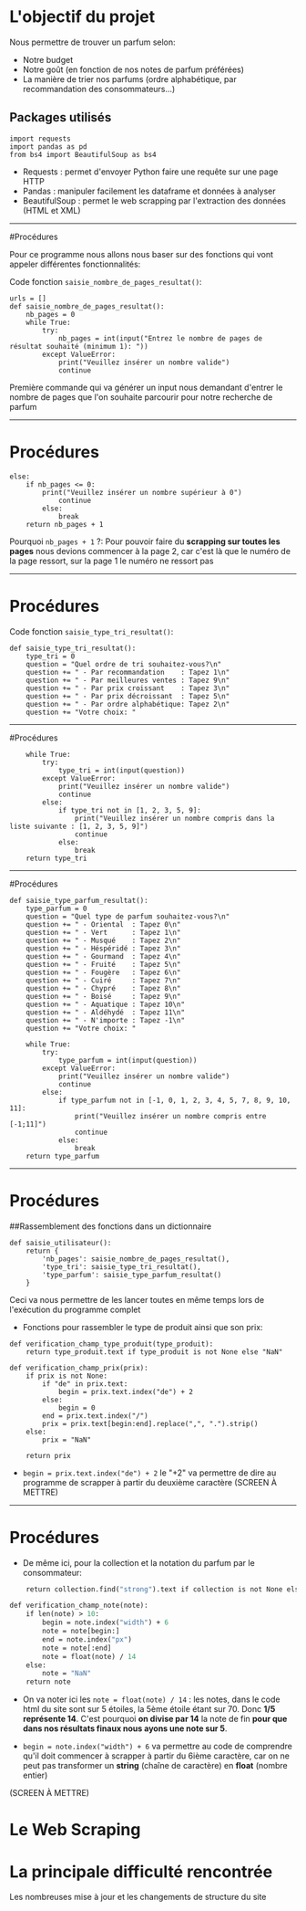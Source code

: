 # L'objectif du projet 

Nous permettre de trouver un parfum selon:

- Notre budget
- Notre goût (en fonction de nos notes de parfum préférées)
- La manière de trier nos parfums (ordre alphabétique, par recommandation des consommateurs...)

## Packages utilisés 


```
import requests
import pandas as pd
from bs4 import BeautifulSoup as bs4

```

- Requests : permet d'envoyer Python faire une requête sur une page HTTP
- Pandas : manipuler facilement les dataframe et données à analyser
- BeautifulSoup : permet le web scrapping par l'extraction des données (HTML et XML) 

---

#Procédures

Pour ce programme nous allons nous baser sur des fonctions qui vont appeler différentes fonctionnalités:

Code fonction ```saisie_nombre_de_pages_resultat()```:

```
urls = []
def saisie_nombre_de_pages_resultat():
    nb_pages = 0
    while True:
        try:
            nb_pages = int(input("Entrez le nombre de pages de résultat souhaité (minimum 1): "))
        except ValueError:
            print("Veuillez insérer un nombre valide")
            continue
```

Première commande qui va générer un input nous demandant d'entrer le nombre de pages que l'on souhaite parcourir pour notre recherche de parfum

---

# Procédures 

```
else:
    if nb_pages <= 0:
        print("Veuillez insérer un nombre supérieur à 0")
            continue
        else:
            break
    return nb_pages + 1
```
    
    
Pourquoi ```nb_pages + 1``` ?: Pour pouvoir faire du **scrapping sur toutes les pages** nous devions commencer à la page 2, car c'est là que le numéro de la page ressort, sur la page 1 le numéro ne ressort pas

---

# Procédures

Code fonction ```saisie_type_tri_resultat()```:
```
def saisie_type_tri_resultat():
    type_tri = 0
    question = "Quel ordre de tri souhaitez-vous?\n"
    question += " - Par recommandation    : Tapez 1\n"
    question += " - Par meilleures ventes : Tapez 9\n"
    question += " - Par prix croissant    : Tapez 3\n"
    question += " - Par prix décroissant  : Tapez 5\n"
    question += " - Par ordre alphabétique: Tapez 2\n"
    question += "Votre choix: "
```

---
#Procédures

```
    while True:
        try:
            type_tri = int(input(question))
        except ValueError:
            print("Veuillez insérer un nombre valide")
            continue
        else:
            if type_tri not in [1, 2, 3, 5, 9]:
                print("Veuillez insérer un nombre compris dans la liste suivante : [1, 2, 3, 5, 9]")
                continue
            else:
                break
    return type_tri
```

---
#Procédures
```
def saisie_type_parfum_resultat():
    type_parfum = 0
    question = "Quel type de parfum souhaitez-vous?\n"
    question += " - Oriental  : Tapez 0\n"
    question += " - Vert      : Tapez 1\n"
    question += " - Musqué    : Tapez 2\n"
    question += " - Héspéridé : Tapez 3\n"
    question += " - Gourmand  : Tapez 4\n"
    question += " - Fruité    : Tapez 5\n"
    question += " - Fougère   : Tapez 6\n"
    question += " - Cuiré     : Tapez 7\n"
    question += " - Chypré    : Tapez 8\n"
    question += " - Boisé     : Tapez 9\n"
    question += " - Aquatique : Tapez 10\n"
    question += " - Aldéhydé  : Tapez 11\n"
    question += " - N'importe : Tapez -1\n"
    question += "Votre choix: "

    while True:
        try:
            type_parfum = int(input(question))
        except ValueError:
            print("Veuillez insérer un nombre valide")
            continue
        else:
            if type_parfum not in [-1, 0, 1, 2, 3, 4, 5, 7, 8, 9, 10, 11]:
                print("Veuillez insérer un nombre compris entre [-1;11]")
                continue
            else:
                break
    return type_parfum
```
---
# Procédures
##Rassemblement des fonctions dans un dictionnaire 

```
def saisie_utilisateur():
    return {
        'nb_pages': saisie_nombre_de_pages_resultat(),
        'type_tri': saisie_type_tri_resultat(),
        'type_parfum': saisie_type_parfum_resultat()
    }
```

Ceci va nous permettre de les lancer toutes en même temps lors de l'exécution du programme complet

- Fonctions pour rassembler le type de produit ainsi que son prix:
```
def verification_champ_type_produit(type_produit):
    return type_produit.text if type_produit is not None else "NaN"

def verification_champ_prix(prix):
    if prix is not None:
        if "de" in prix.text:
            begin = prix.text.index("de") + 2
        else:
            begin = 0
        end = prix.text.index("/")
        prix = prix.text[begin:end].replace(",", ".").strip()
    else:
        prix = "NaN"

    return prix
```
- ```begin = prix.text.index("de") + 2``` le "+2" va permettre de dire au programme de scrapper à partir du deuxième caractère (SCREEN À METTRE)
 
--- 
# Procédures

- De même ici, pour la collection et la notation du parfum par le consommateur:

```def verification_champ_collection(collection):
    return collection.find("strong").text if collection is not None else "NaN"

def verification_champ_note(note):
    if len(note) > 10:
        begin = note.index("width") + 6
        note = note[begin:]
        end = note.index("px")
        note = note[:end]
        note = float(note) / 14
    else:
        note = "NaN"
    return note
```
- On va noter ici les ```note = float(note) / 14``` : les notes, dans le code html du site sont sur 5 étoiles,
la 5ème étoile étant sur 70. Donc **1/5 représente 14**. C'est pourquoi **on divise par 14** la note de fin **pour que dans nos résultats finaux nous ayons une note sur 5**.

- ```begin = note.index("width") + 6``` va permettre au code de comprendre qu'il doit commencer à scrapper à partir du 6ième caractère, car on ne peut pas transformer un **string** (chaîne de caractère) en **float** (nombre entier)

(SCREEN À METTRE)

# Le Web Scraping



# La principale difficulté rencontrée 

Les nombreuses mise à jour et les changements de structure du site


